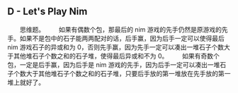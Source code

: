 ## D - Let's Play Nim
&emsp;&emsp;思维题。
&emsp;&emsp;如果有偶数个包，那最后的 nim 游戏的先手仍然是原游戏的先手。如果不是包中的石子能两两配对的话，后手赢，因为后手一定可以使得最后 nim 游戏石子的异或和为 0，否则先手赢，因为先手一定可以凑出一堆石子个数大于其他堆石子个数之和的石子堆，使得最后异或和不为 0。
&emsp;&emsp;如果有奇数个包，一定是后手赢，因为后手是 nim 游戏的先手，因为后手一定可以凑出一堆石子个数大于其他堆石子个数之和的石子堆，只要后手放的第一堆放在先手放的第一堆上就好了。